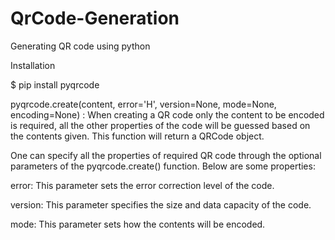 # QrCode-Generation
Generating QR code using python

Installation

$ pip install pyqrcode

pyqrcode.create(content, error='H', version=None, mode=None, encoding=None) : When creating a QR code only the content to be encoded is required, all the other properties of the code will be guessed based on the contents given. This function will return a QRCode object.

One can specify all the properties of required QR code through the optional parameters of the pyqrcode.create() function. Below are some properties:

error: This parameter sets the error correction level of the code.

version: This parameter specifies the size and data capacity of the code.

mode: This parameter sets how the contents will be encoded. 
